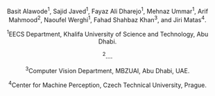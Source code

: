 <p align="center">
Basit Alawode<sup>1</sup>, Sajid Javed<sup>1</sup>, Fayaz Ali Dharejo<sup>1</sup>, Mehnaz Ummar<sup>1</sup>, Arif Mahmood<sup>2</sup>, Naoufel Werghi<sup>1</sup>, Fahad Shahbaz Khan<sup>3</sup>, and Jiri Matas<sup>4</sup>.
</p>

<p align="center">
<sup>1</sup>EECS Department, Khalifa University of Science and Technology, Abu Dhabi.
</p>

<p align="center">
<sup>2</sup>....
</p>

<p align="center">
<sup>3</sup>Computer Vision Department, MBZUAI, Abu Dhabi, UAE.
</p>

<p align="center">
 <sup>4</sup>Center for Machine Perception, Czech Technical University, Prague.
</p>



